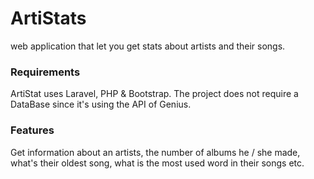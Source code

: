 # ArtiStats
web application that let you get stats about artists and their songs.

### Requirements
ArtiStat uses Laravel, PHP & Bootstrap. The project does not require a DataBase since it's using the API of Genius.

### Features
Get information about an artists, the number of albums he / she made, what's their oldest song, what is the most used word in their songs etc.
